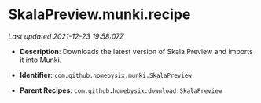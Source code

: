# SkalaPreview.munki.recipe

_Last updated 2021-12-23 19:58:07Z_

- **Description**: Downloads the latest version of Skala Preview and imports it into Munki.

- **Identifier**: `com.github.homebysix.munki.SkalaPreview`

- **Parent Recipes**: `com.github.homebysix.download.SkalaPreview`